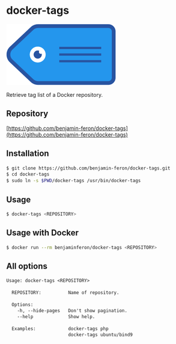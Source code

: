 # docker-tags

![logo](https://github.com/benjamin-feron/docker-tags/raw/main/images/docker-tags.png "docker-tags logo")

Retrieve tag list of a Docker repository.

## Repository

[https://github.com/benjamin-feron/docker-tags](https://github.com/benjamin-feron/docker-tags)

## Installation
```bash
$ git clone https://github.com/benjamin-feron/docker-tags.git
$ cd docker-tags
$ sudo ln -s $PWD/docker-tags /usr/bin/docker-tags
```

## Usage

```bash
$ docker-tags <REPOSITORY>
```

## Usage with Docker

```bash
$ docker run --rm benjaminferon/docker-tags <REPOSITORY>
```

## All options

```
Usage: docker-tags <REPOSITORY>

  REPOSITORY:          Name of repository.
  
  Options:
    -h, --hide-pages   Don't show pagination.
    --help             Show help.

  Examples:            docker-tags php
                       docker-tags ubuntu/bind9
```